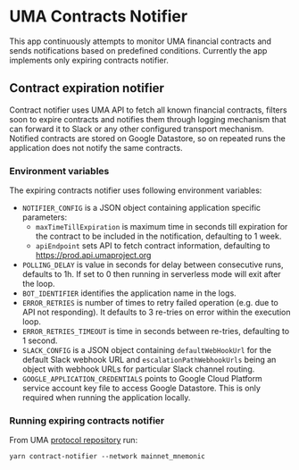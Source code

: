 # UMA Contracts Notifier

This app continuously attempts to monitor UMA financial contracts and sends notifications based on predefined conditions. Currently the app implements only expiring contracts notifier.

## Contract expiration notifier

Contract notifier uses UMA API to fetch all known financial contracts, filters soon to expire contracts and notifies them through logging mechanism that can forward it to Slack or any other configured transport mechanism. Notified contracts are stored on Google Datastore, so on repeated runs the application does not notify the same contracts.

### Environment variables

The expiring contracts notifier uses following environment variables:

- `NOTIFIER_CONFIG` is a JSON object containing application specific parameters:
  - `maxTimeTillExpiration` is maximum time in seconds till expiration for the contract to be included in the notification, defaulting to 1 week.
  - `apiEndpoint` sets API to fetch contract information, defaulting to https://prod.api.umaproject.org
- `POLLING_DELAY` is value in seconds for delay between consecutive runs, defaults to 1h. If set to 0 then running in serverless mode will exit after the loop.
- `BOT_IDENTIFIER` identifies the application name in the logs.
- `ERROR_RETRIES` is number of times to retry failed operation (e.g. due to API not responding). It defaults to 3 re-tries on error within the execution loop.
- `ERROR_RETRIES_TIMEOUT` is time in seconds between re-tries, defaulting to 1 second.
- `SLACK_CONFIG` is a JSON object containing `defaultWebHookUrl` for the default Slack webhook URL and `escalationPathWebhookUrls` being an object with webhook URLs for particular Slack channel routing.
- `GOOGLE_APPLICATION_CREDENTIALS` points to Google Cloud Platform service account key file to access Google Datastore. This is only required when running the application locally.

### Running expiring contracts notifier

From UMA [protocol repository](https://github.com/UMAprotocol/protocol/) run:

```
yarn contract-notifier --network mainnet_mnemonic
```
